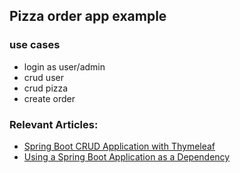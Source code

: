 ## Pizza order app example

### use cases
* login as user/admin
* crud user
* crud pizza
* create order

### Relevant Articles: 
- [Spring Boot CRUD Application with Thymeleaf](https://www.baeldung.com/spring-boot-crud-thymeleaf)
- [Using a Spring Boot Application as a Dependency](https://www.baeldung.com/spring-boot-dependency)
